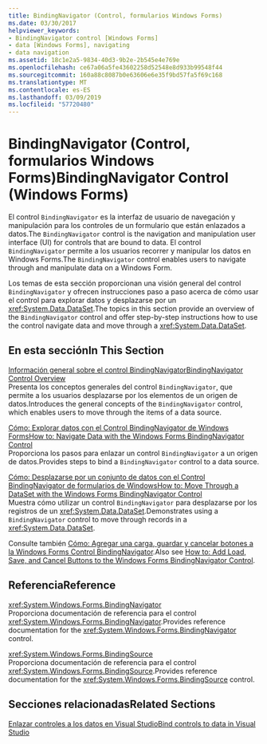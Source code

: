 ```yaml
---
title: BindingNavigator (Control, formularios Windows Forms)
ms.date: 03/30/2017
helpviewer_keywords:
- BindingNavigator control [Windows Forms]
- data [Windows Forms], navigating
- data navigation
ms.assetid: 18c1e2a5-9834-40d3-9b2e-2b545e4e769e
ms.openlocfilehash: ce67a06a5fe43602258d52548e8d933b99548f44
ms.sourcegitcommit: 160a88c8087b0e63606e6e35f9bd57fa5f69c168
ms.translationtype: MT
ms.contentlocale: es-ES
ms.lasthandoff: 03/09/2019
ms.locfileid: "57720480"
---
```

# <a name="bindingnavigator-control-windows-forms"></a><span data-ttu-id="65e90-102">BindingNavigator (Control, formularios Windows Forms)</span><span class="sxs-lookup"><span data-stu-id="65e90-102">BindingNavigator Control (Windows Forms)</span></span>
<span data-ttu-id="65e90-103">El control `BindingNavigator` es la interfaz de usuario de navegación y manipulación para los controles de un formulario que están enlazados a datos.</span><span class="sxs-lookup"><span data-stu-id="65e90-103">The `BindingNavigator` control is the navigation and manipulation user interface (UI) for controls that are bound to data.</span></span> <span data-ttu-id="65e90-104">El control `BindingNavigator` permite a los usuarios recorrer y manipular los datos en Windows Forms.</span><span class="sxs-lookup"><span data-stu-id="65e90-104">The `BindingNavigator` control enables users to navigate through and manipulate data on a Windows Form.</span></span>  
  
 <span data-ttu-id="65e90-105">Los temas de esta sección proporcionan una visión general del control `BindingNavigator` y ofrecen instrucciones paso a paso acerca de cómo usar el control para explorar datos y desplazarse por un <xref:System.Data.DataSet>.</span><span class="sxs-lookup"><span data-stu-id="65e90-105">The topics in this section provide an overview of the `BindingNavigator` control and offer step-by-step instructions how to use the control navigate data and move through a <xref:System.Data.DataSet>.</span></span>  
  
## <a name="in-this-section"></a><span data-ttu-id="65e90-106">En esta sección</span><span class="sxs-lookup"><span data-stu-id="65e90-106">In This Section</span></span>  
 [<span data-ttu-id="65e90-107">Información general sobre el control BindingNavigator</span><span class="sxs-lookup"><span data-stu-id="65e90-107">BindingNavigator Control Overview</span></span>](bindingnavigator-control-overview-windows-forms.md)  
 <span data-ttu-id="65e90-108">Presenta los conceptos generales del control `BindingNavigator`, que permite a los usuarios desplazarse por los elementos de un origen de datos.</span><span class="sxs-lookup"><span data-stu-id="65e90-108">Introduces the general concepts of the `BindingNavigator` control, which enables users to move through the items of a data source.</span></span>  
  
 [<span data-ttu-id="65e90-109">Cómo: Explorar datos con el Control BindingNavigator de Windows Forms</span><span class="sxs-lookup"><span data-stu-id="65e90-109">How to: Navigate Data with the Windows Forms BindingNavigator Control</span></span>](how-to-navigate-data-with-the-windows-forms-bindingnavigator-control.md)  
 <span data-ttu-id="65e90-110">Proporciona los pasos para enlazar un control `BindingNavigator` a un origen de datos.</span><span class="sxs-lookup"><span data-stu-id="65e90-110">Provides steps to bind a `BindingNavigator` control to a data source.</span></span>  
  
 [<span data-ttu-id="65e90-111">Cómo: Desplazarse por un conjunto de datos con el Control BindingNavigator de formularios de Windows</span><span class="sxs-lookup"><span data-stu-id="65e90-111">How to: Move Through a DataSet with the Windows Forms BindingNavigator Control</span></span>](move-through-a-dataset-with-wf-bindingnavigator-control.md)  
 <span data-ttu-id="65e90-112">Muestra cómo utilizar un control `BindingNavigator` para desplazarse por los registros de un <xref:System.Data.DataSet>.</span><span class="sxs-lookup"><span data-stu-id="65e90-112">Demonstrates using a `BindingNavigator` control to move through records in a <xref:System.Data.DataSet>.</span></span>  
  
 <span data-ttu-id="65e90-113">Consulte también [Cómo: Agregar una carga, guardar y cancelar botones a la Windows Forms Control BindingNavigator](load-save-and-cancel-bindingnavigator.md).</span><span class="sxs-lookup"><span data-stu-id="65e90-113">Also see [How to: Add Load, Save, and Cancel Buttons to the Windows Forms BindingNavigator Control](load-save-and-cancel-bindingnavigator.md).</span></span>  
  
## <a name="reference"></a><span data-ttu-id="65e90-114">Referencia</span><span class="sxs-lookup"><span data-stu-id="65e90-114">Reference</span></span>  
 <xref:System.Windows.Forms.BindingNavigator>  
 <span data-ttu-id="65e90-115">Proporciona documentación de referencia para el control <xref:System.Windows.Forms.BindingNavigator>.</span><span class="sxs-lookup"><span data-stu-id="65e90-115">Provides reference documentation for the <xref:System.Windows.Forms.BindingNavigator> control.</span></span>  
  
 <xref:System.Windows.Forms.BindingSource>  
 <span data-ttu-id="65e90-116">Proporciona documentación de referencia para el control <xref:System.Windows.Forms.BindingSource>.</span><span class="sxs-lookup"><span data-stu-id="65e90-116">Provides reference documentation for the <xref:System.Windows.Forms.BindingSource> control.</span></span>  
  
## <a name="related-sections"></a><span data-ttu-id="65e90-117">Secciones relacionadas</span><span class="sxs-lookup"><span data-stu-id="65e90-117">Related Sections</span></span>  
 [<span data-ttu-id="65e90-118">Enlazar controles a los datos en Visual Studio</span><span class="sxs-lookup"><span data-stu-id="65e90-118">Bind controls to data in Visual Studio</span></span>](/visualstudio/data-tools/bind-controls-to-data-in-visual-studio)
